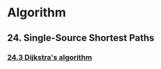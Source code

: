 # Algorithm

## 24. Single-Source Shortest Paths
### [24.3 Dijkstra's algorithm](https://github.com/yuzequn095/Algorithm/tree/main/src/24.%20Single-Source%20Shortest%20Paths/24.3%20Dijkstra's%20algorithm)
